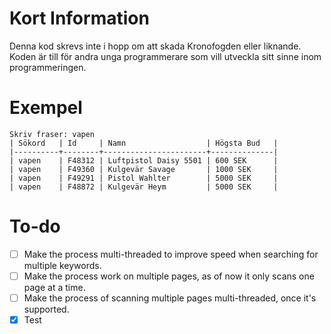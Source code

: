 # Kort Information
Denna kod skrevs inte i hopp om att skada Kronofogden eller liknande. 
Koden är till för andra unga programmerare som vill utveckla sitt sinne inom programmeringen.

# Exempel
```
Skriv fraser: vapen
| Sökord   | Id     | Namn                  | Högsta Bud   |
|----------+--------+-----------------------+--------------|
| vapen    | F48312 | Luftpistol Daisy 5501 | 600 SEK      |
| vapen    | F49360 | Kulgevär Savage       | 1000 SEK     |
| vapen    | F49291 | Pistol Wahlter        | 5000 SEK     |
| vapen    | F48872 | Kulgevär Heym         | 5000 SEK     |
```

# To-do
- [ ] Make the process multi-threaded to improve speed when searching for multiple keywords.
- [ ] Make the process work on multiple pages, as of now it only scans one page at a time.
- [ ] Make the process of scanning multiple pages multi-threaded, once it's supported.
- [x] Test
